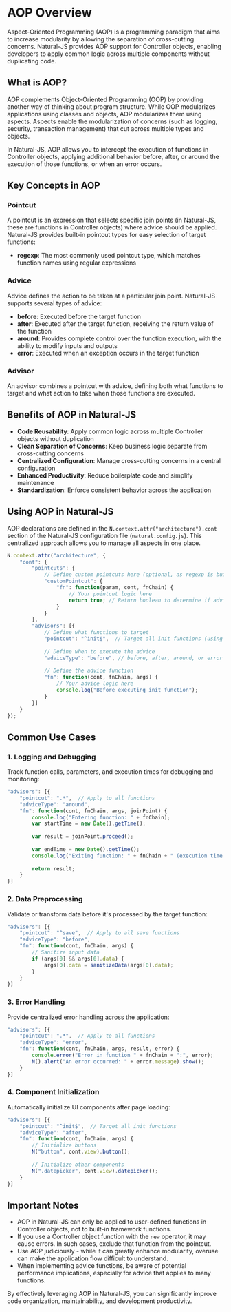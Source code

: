 # AOP Overview

Aspect-Oriented Programming (AOP) is a programming paradigm that aims to increase modularity by allowing the separation of cross-cutting concerns. Natural-JS provides AOP support for Controller objects, enabling developers to apply common logic across multiple components without duplicating code.

## What is AOP?

AOP complements Object-Oriented Programming (OOP) by providing another way of thinking about program structure. While OOP modularizes applications using classes and objects, AOP modularizes them using aspects. Aspects enable the modularization of concerns (such as logging, security, transaction management) that cut across multiple types and objects.

In Natural-JS, AOP allows you to intercept the execution of functions in Controller objects, applying additional behavior before, after, or around the execution of those functions, or when an error occurs.

## Key Concepts in AOP

### Pointcut

A pointcut is an expression that selects specific join points (in Natural-JS, these are functions in Controller objects) where advice should be applied. Natural-JS provides built-in pointcut types for easy selection of target functions:

- **regexp**: The most commonly used pointcut type, which matches function names using regular expressions

### Advice

Advice defines the action to be taken at a particular join point. Natural-JS supports several types of advice:

- **before**: Executed before the target function
- **after**: Executed after the target function, receiving the return value of the function
- **around**: Provides complete control over the function execution, with the ability to modify inputs and outputs
- **error**: Executed when an exception occurs in the target function

### Advisor

An advisor combines a pointcut with advice, defining both what functions to target and what action to take when those functions are executed.

## Benefits of AOP in Natural-JS

- **Code Reusability**: Apply common logic across multiple Controller objects without duplication
- **Clean Separation of Concerns**: Keep business logic separate from cross-cutting concerns
- **Centralized Configuration**: Manage cross-cutting concerns in a central configuration
- **Enhanced Productivity**: Reduce boilerplate code and simplify maintenance
- **Standardization**: Enforce consistent behavior across the application

## Using AOP in Natural-JS

AOP declarations are defined in the `N.context.attr("architecture").cont` section of the Natural-JS configuration file (`natural.config.js`). This centralized approach allows you to manage all aspects in one place.

```javascript
N.context.attr("architecture", {
    "cont": {
        "pointcuts": {
            // Define custom pointcuts here (optional, as regexp is built-in)
            "customPointcut": {
                "fn": function(param, cont, fnChain) {
                    // Your pointcut logic here
                    return true; // Return boolean to determine if advice should be applied
                }
            }
        },
        "advisors": [{
            // Define what functions to target
            "pointcut": "^init$",  // Target all init functions (using regexp)
            
            // Define when to execute the advice
            "adviceType": "before", // before, after, around, or error
            
            // Define the advice function
            "fn": function(cont, fnChain, args) {
                // Your advice logic here
                console.log("Before executing init function");
            }
        }]
    }
});
```

## Common Use Cases

### 1. Logging and Debugging

Track function calls, parameters, and execution times for debugging and monitoring:

```javascript
"advisors": [{
    "pointcut": ".*",  // Apply to all functions
    "adviceType": "around",
    "fn": function(cont, fnChain, args, joinPoint) {
        console.log("Entering function: " + fnChain);
        var startTime = new Date().getTime();
        
        var result = joinPoint.proceed();
        
        var endTime = new Date().getTime();
        console.log("Exiting function: " + fnChain + " (execution time: " + (endTime - startTime) + "ms)");
        
        return result;
    }
}]
```

### 2. Data Preprocessing

Validate or transform data before it's processed by the target function:

```javascript
"advisors": [{
    "pointcut": "^save",  // Apply to all save functions
    "adviceType": "before",
    "fn": function(cont, fnChain, args) {
        // Sanitize input data
        if (args[0] && args[0].data) {
            args[0].data = sanitizeData(args[0].data);
        }
    }
}]
```

### 3. Error Handling

Provide centralized error handling across the application:

```javascript
"advisors": [{
    "pointcut": ".*",  // Apply to all functions
    "adviceType": "error",
    "fn": function(cont, fnChain, args, result, error) {
        console.error("Error in function " + fnChain + ":", error);
        N().alert("An error occurred: " + error.message).show();
    }
}]
```

### 4. Component Initialization

Automatically initialize UI components after page loading:

```javascript
"advisors": [{
    "pointcut": "^init$",  // Target all init functions
    "adviceType": "after",
    "fn": function(cont, fnChain, args) {
        // Initialize buttons
        N("button", cont.view).button();
        
        // Initialize other components
        N(".datepicker", cont.view).datepicker();
    }
}]
```

## Important Notes

- AOP in Natural-JS can only be applied to user-defined functions in Controller objects, not to built-in framework functions.
- If you use a Controller object function with the `new` operator, it may cause errors. In such cases, exclude that function from the pointcut.
- Use AOP judiciously - while it can greatly enhance modularity, overuse can make the application flow difficult to understand.
- When implementing advice functions, be aware of potential performance implications, especially for advice that applies to many functions.

By effectively leveraging AOP in Natural-JS, you can significantly improve code organization, maintainability, and development productivity.
